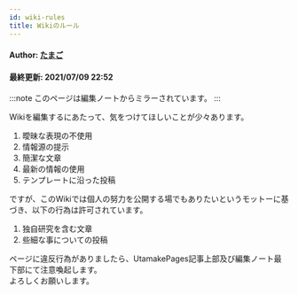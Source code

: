 ```yaml
---
id: wiki-rules
title: Wikiのルール
---
```


#### Author: [たまご](/wiki/author/tamagoes)  
#### 最終更新: 2021/07/09 22:52

:::note
このページは編集ノートからミラーされています。
:::

Wikiを編集するにあたって、気をつけてほしいことが少々あります。
1. 曖昧な表現の不使用
2. 情報源の提示
3. 簡潔な文章
4. 最新の情報の使用
5. テンプレートに沿った投稿

ですが、このWikiでは個人の努力を公開する場でもありたいというモットーに基づき、以下の行為は許可されています。
1. 独自研究を含む文章
2. 些細な事についての投稿

ページに違反行為がありましたら、UtamakePages記事上部及び編集ノート最下部にて注意喚起します。  
よろしくお願いします。

